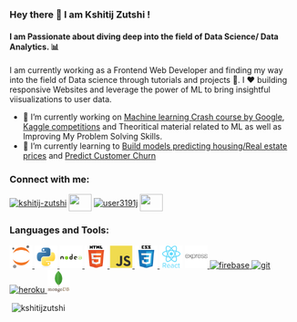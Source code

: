 ### Hey there 👋 I am Kshitij Zutshi !

#### I am Passionate about diving deep into the field of Data Science/ Data Analytics. 📊



I am currently working as a Frontend Web Developer and finding my way into the field of Data science through tutorials and projects 🧠. I ❤️ building responsive Websites and leverage the power of ML to bring insightful viisualizations to user data. 
- 🔭 I’m currently working on [Machine learning Crash course by Google](https://developers.google.com/machine-learning), [Kaggle competitions](https://www.kaggle.com/competitions) and Theoritical material related to ML as well as Improving My Problem Solving Skills. 
- 🌱 I’m currently learning to [Build models predicting housing/Real estate prices](https://www.kaggle.com/sagarnildass/predicting-boston-house-prices) and [Predict Customer Churn](https://www.kaggle.com/c/customer-churn-prediction-2020)

<h3 align="left">Connect with me:</h3>
<p align="left">

<a href="https://linkedin.com/in/kshitij-zutshi" target="blank"><img align="center" src="https://cdn.jsdelivr.net/npm/simple-icons@3.0.1/icons/linkedin.svg" alt="kshitij-zutshi" height="30" width="40" /></a>
<a href="https://instagram.com/" target="blank"><img align="center" src="https://cdn.jsdelivr.net/npm/simple-icons@3.0.1/icons/instagram.svg" alt="" height="30" width="40" /></a>
<a href="https://www.leetcode.com/user3191j" target="blank"><img align="center" src="https://cdn.jsdelivr.net/npm/simple-icons@3.0.1/icons/leetcode.svg" alt="user3191j" height="30" width="40" /></a>
<a href="https://facebook.com/" target="blank"><img align="center" src="https://cdn.jsdelivr.net/npm/simple-icons@3.0.1/icons/facebook.svg" alt="" height="30" width="40" /></a>
</p>




<h3 align="left">Languages and Tools:</h3>
<p align="left">
 <a href="https://jupyter.org/" target="_blank"> <img src="https://raw.githubusercontent.com/devicons/devicon/master/icons/jupyter/jupyter-original.svg" alt="css3" width="40" height="40"/> </a>
   <a href="https://www.python.org" target="_blank"> <img src="https://raw.githubusercontent.com/devicons/devicon/master/icons/python/python-original.svg" alt="python" width="40" height="40"/> </a> 
   <a href="https://nodejs.org" target="_blank"> <img src="https://raw.githubusercontent.com/devicons/devicon/master/icons/nodejs/nodejs-original-wordmark.svg" alt="nodejs" width="40" height="40"/> </a> 
  <a href="https://www.w3.org/html/" target="_blank"> <img src="https://raw.githubusercontent.com/devicons/devicon/master/icons/html5/html5-original-wordmark.svg" alt="html5" width="40" height="40"/> </a> 
  <a href="https://developer.mozilla.org/en-US/docs/Web/JavaScript" target="_blank"> <img src="https://raw.githubusercontent.com/devicons/devicon/master/icons/javascript/javascript-original.svg" alt="javascript" width="40" height="40"/> </a> 
  <a href="https://www.w3schools.com/css/" target="_blank"> <img src="https://raw.githubusercontent.com/devicons/devicon/master/icons/css3/css3-original-wordmark.svg" alt="css3" width="40" height="40"/> </a>
    <a href="https://reactjs.org/" target="_blank"> <img src="https://raw.githubusercontent.com/devicons/devicon/master/icons/react/react-original-wordmark.svg" alt="react" width="40" height="40"/></a>
  <a href="https://expressjs.com" target="_blank"> <img src="https://raw.githubusercontent.com/devicons/devicon/master/icons/express/express-original-wordmark.svg" alt="express" width="40" height="40"/> </a> 
  <a href="https://firebase.google.com/" target="_blank"> <img src="https://www.vectorlogo.zone/logos/firebase/firebase-icon.svg" alt="firebase" width="40" height="40"/> </a> 
  <a href="https://git-scm.com/" target="_blank"> <img src="https://www.vectorlogo.zone/logos/git-scm/git-scm-icon.svg" alt="git" width="40" height="40"/> </a> 
  <a href="https://heroku.com" target="_blank"> <img src="https://www.vectorlogo.zone/logos/heroku/heroku-icon.svg" alt="heroku" width="40" height="40"/> </a> 
  <a href="https://www.mongodb.com/" target="_blank"> <img src="https://raw.githubusercontent.com/devicons/devicon/master/icons/mongodb/mongodb-original-wordmark.svg" alt="mongodb" width="40" height="40"/> </a> </p>
 
 




<p>&nbsp;<img align="center" src="https://github-readme-stats.vercel.app/api?username=kshitijzutshi&show_icons=true&locale=en&theme=dark" alt="kshitijzutshi" /></p>
